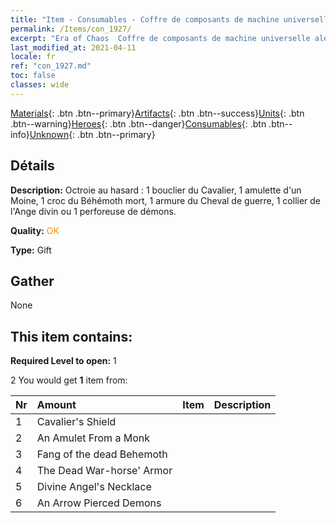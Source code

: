 ```yaml
---
title: "Item - Consumables - Coffre de composants de machine universelle aléatoire"
permalink: /Items/con_1927/
excerpt: "Era of Chaos  Coffre de composants de machine universelle aléatoire"
last_modified_at: 2021-04-11
locale: fr
ref: "con_1927.md"
toc: false
classes: wide
---
```

 [Materials](/fr/Items/){: .btn .btn--primary}[Artifacts](/fr/Items/Artifacts/){: .btn .btn--success}[Units](/fr/Items/Units/){: .btn .btn--warning}[Heroes](/fr/Items/Heroes/){: .btn .btn--danger}[Consumables](/fr/Items/Consumables/){: .btn .btn--info}[Unknown](/fr/Items/Unknown/){: .btn .btn--primary}

## Détails
 **Description:** Octroie au hasard : 1 bouclier du Cavalier, 1 amulette d'un Moine, 1 croc du Béhémoth mort, 1 armure du Cheval de guerre, 1 collier de l'Ange divin ou 1 perforeuse de démons.

 **Quality:** <span style="color: #FF8C00">OK</span>

 **Type:** Gift

## Gather

  None

## This item contains:

 **Required Level to open:** 1

 2 You would get **1** item  from:

  | Nr | Amount |     Item    | Description |
  |:---|:-------|:------------|:-----------:|
  | 1 | Cavalier's Shield | 
  | 2 | An Amulet From a Monk | 
  | 3 | Fang of the dead Behemoth | 
  | 4 | The Dead War-horse' Armor | 
  | 5 | Divine Angel's Necklace | 
  | 6 | An Arrow Pierced Demons | 
